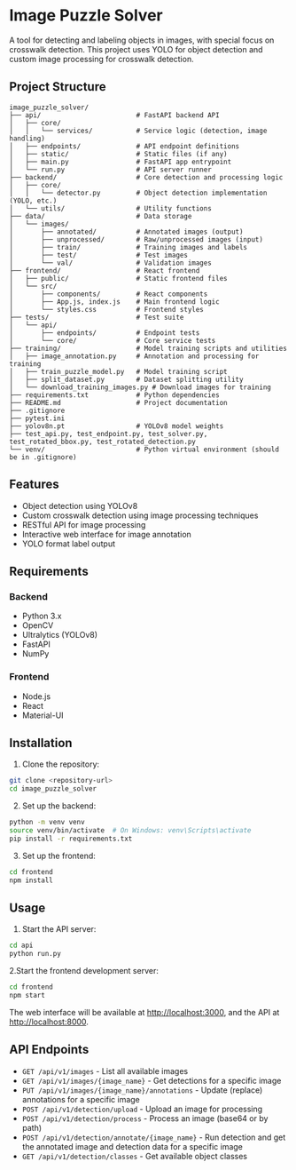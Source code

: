 # Image Puzzle Solver

A tool for detecting and labeling objects in images, with special focus on crosswalk detection. This project uses YOLO for object detection and custom image processing for crosswalk detection.

## Project Structure

```
image_puzzle_solver/
├── api/                        # FastAPI backend API
│   ├── core/
│   │   └── services/           # Service logic (detection, image handling)
│   ├── endpoints/              # API endpoint definitions
│   ├── static/                 # Static files (if any)
│   ├── main.py                 # FastAPI app entrypoint
│   └── run.py                  # API server runner
├── backend/                    # Core detection and processing logic
│   ├── core/
│   │   └── detector.py         # Object detection implementation (YOLO, etc.)
│   └── utils/                  # Utility functions
├── data/                       # Data storage
│   └── images/
│       ├── annotated/          # Annotated images (output)
│       ├── unprocessed/        # Raw/unprocessed images (input)
│       ├── train/              # Training images and labels
│       ├── test/               # Test images
│       └── val/                # Validation images
├── frontend/                   # React frontend
│   ├── public/                 # Static frontend files
│   └── src/
│       ├── components/         # React components
│       ├── App.js, index.js    # Main frontend logic
│       └── styles.css          # Frontend styles
├── tests/                      # Test suite
│   └── api/
│       ├── endpoints/          # Endpoint tests
│       └── core/               # Core service tests
├── training/                   # Model training scripts and utilities
│   ├── image_annotation.py     # Annotation and processing for training
│   ├── train_puzzle_model.py   # Model training script
│   ├── split_dataset.py        # Dataset splitting utility
│   └── download_training_images.py # Download images for training
├── requirements.txt            # Python dependencies
├── README.md                   # Project documentation
├── .gitignore
├── pytest.ini
├── yolov8n.pt                  # YOLOv8 model weights
├── test_api.py, test_endpoint.py, test_solver.py, test_rotated_bbox.py, test_rotated_detection.py
└── venv/                       # Python virtual environment (should be in .gitignore)
```

## Features

- Object detection using YOLOv8
- Custom crosswalk detection using image processing techniques
- RESTful API for image processing
- Interactive web interface for image annotation
- YOLO format label output

## Requirements

### Backend

- Python 3.x
- OpenCV
- Ultralytics (YOLOv8)
- FastAPI
- NumPy

### Frontend

- Node.js
- React
- Material-UI

## Installation

1. Clone the repository:

```bash
git clone <repository-url>
cd image_puzzle_solver
```

2. Set up the backend:

```bash
python -m venv venv
source venv/bin/activate  # On Windows: venv\Scripts\activate
pip install -r requirements.txt
```

3. Set up the frontend:

```bash
cd frontend
npm install
```

## Usage

1. Start the API server:

```bash
cd api
python run.py
```

2.Start the frontend development server:

```bash
cd frontend
npm start
```

The web interface will be available at <http://localhost:3000>, and the API at <http://localhost:8000>.

## API Endpoints

- `GET /api/v1/images` - List all available images
- `GET /api/v1/images/{image_name}` - Get detections for a specific image
- `PUT /api/v1/images/{image_name}/annotations` - Update (replace) annotations for a specific image
- `POST /api/v1/detection/upload` - Upload an image for processing
- `POST /api/v1/detection/process` - Process an image (base64 or by path)
- `POST /api/v1/detection/annotate/{image_name}` - Run detection and get the annotated image and detection data for a specific image
- `GET /api/v1/detection/classes` - Get available object classes
